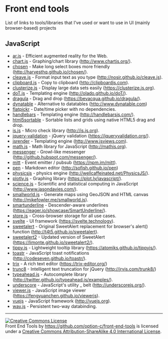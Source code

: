 # Front end tools
List of links to tools/libraries that I've used or want to use in UI (mainly browser-based) projects

## JavaScript

- [ar.js](https://github.com/jeromeetienne/AR.js) - Efficient augmented reality for the Web.
- [chart.js](https://github.com/chartjs/Chart.js) - Graphing/chart library (http://www.chartjs.org/).
- [chosen](https://github.com/harvesthq/chosen) - Make long select boxes more friendly (http://harvesthq.github.io/chosen/).
- [cleave.js](https://github.com/nosir/cleave.js) - Format input text as you type (http://nosir.github.io/cleave.js).
- [clipboard.js](https://github.com/zenorocha/clipboard.js) - Copy to clipboard (http://clipboardjs.com).
- [clusterize.js](https://github.com/NeXTs/Clusterize.js) - Display large data sets easily (https://clusterize.js.org).
- [doT.js](https://github.com/olado/doT) - Templating engine (http://olado.github.io/doT/).
- [dragula](https://github.com/bevacqua/dragula) - Drag and drop (https://bevacqua.github.io/dragula/).
- [dynatable](https://github.com/alfajango/jquery-dynatable) - Alternative to datatables (http://www.dynatable.com)
- [flatpickr](https://github.com/chmln/flatpickr) - Date/time picker with no dependencies.
- [handlebars](https://github.com/wycats/handlebars.js) - Templating engine (http://handlebarsjs.com/).
- [html5sortable](https://github.com/lukasoppermann/html5sortable) - Sortable lists and grids using native HTML5 drag and drop.
- [is.js](https://github.com/arasatasaygin/is.js) - Micro check library (http://is.js.org).
- [jquery-validation](https://github.com/jquery-validation/jquery-validation) - jQuery validation (https://jqueryvalidation.org/).
- [jsrender](https://github.com/BorisMoore/jsrender) - Templating engine (http://www.jsviews.com).
- [math.js](https://github.com/josdejong/mathjs) - Math library for JavaScript (http://mathjs.org).
- [messenger](http://github.com/HubSpot/messenger) - Growl-like messenger (http://github.hubspot.com/messenger/).
- [mitt](https://github.com/developit/mitt) - Event emitter / pubsub (https://npm.im/mitt).
- [pen](https://github.com/sofish/pen) - Markdown editor (http://sofish.github.io/pen)
- [physicsjs](https://github.com/wellcaffeinated/PhysicsJS) - physics engine (http://wellcaffeinated.net/PhysicsJS/).
- [plotly.js](https://github.com/plotly/plotly.js) - Graphing library (https://plot.ly/javascript/).
- [science.js](https://github.com/jasondavies/science.js) - Scientific and statistical computing in JavaScript (http://www.jasondavies.com/).
- [smallworld.js](http://github.com/mikefowler/smallworld.js) - Generate maps using GeoJSON and HTML canvas (http://mikefowler.me/smallworld.js).
- [smartunderline](https://github.com/CloudflareApps/SmartUnderline) - Descender-aware underlines (https://eager.io/showcase/SmartUnderline/).
- [store.js](https://github.com/marcuswestin/store.js) - Cross-browser storage for all use cases.
- [svelte](https://github.com/sveltejs/svelte) - UI framework (https://svelte.technology).
- [sweetalert](https://github.com/t4t5/sweetalert) - Original SweetAlert replacement for browser's alert() function (http://t4t5.github.io/sweetalert).
- [sweetalert2](https://github.com/limonte/sweetalert2) - Updated version of SweetAlert (https://limonte.github.io/sweetalert2/).
- [tippy.js](https://github.com/atomiks/tippyjs) - Lightweight tooltip library (https://atomiks.github.io/tippyjs/).
- [toastr](https://github.com/CodeSeven/toastr) - JavaScript toast notifications (http://codeseven.github.io/toastr/).
- [trix](https://github.com/basecamp/trix) - A rich text editor (https://trix-editor.org/)
- [trunc8](https://github.com/rviscomi/trunk8) - Intelligent text truncation for jQuery (http://jrvis.com/trunk8/)
- [typeahead.js](https://github.com/twitter/typeahead.js) - Autocomplete library (http://twitter.github.io/typeahead.js/examples/).
- [underscore](https://github.com/jashkenas/underscore) - JavaScript's utility _ belt (http://underscorejs.org/).
- [viewer.js](https://github.com/fengyuanchen/viewerjs) - JavaScript image viewer (https://fengyuanchen.github.io/viewerjs).
- [vuejs](https://github.com/vuejs/vue) - JavaScript framework (http://vuejs.org).
- [way.js](https://github.com/gwendall/way.js) - Persistent two-way databinding.

---

<a rel="license" href="http://creativecommons.org/licenses/by-sa/4.0/"><img alt="Creative Commons License" style="border-width:0" src="https://i.creativecommons.org/l/by-sa/4.0/88x31.png" /></a><br /><span xmlns:dct="http://purl.org/dc/terms/" property="dct:title">Front End Tools</span> by <a xmlns:cc="http://creativecommons.org/ns#" href="https://github.com/option-c/front-end-tools" property="cc:attributionName" rel="cc:attributionURL">https://github.com/option-c/front-end-tools</a> is licensed under a <a rel="license" href="http://creativecommons.org/licenses/by-sa/4.0/">Creative Commons Attribution-ShareAlike 4.0 International License</a>.
